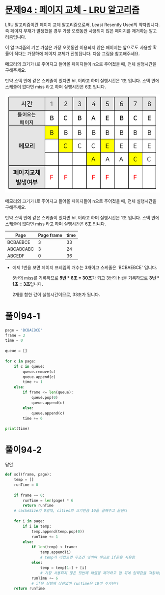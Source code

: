 # [문제94 : 페이지 교체 - LRU 알고리즘](https://www.notion.so/94-LRU-140c248b729948b180398acc0a370a0e)

LRU 알고리즘이란 페이지 교체 알고리즘으로써, Least Resently Used의 약자입니다. 즉 페이지 부재가 발생했을 경우 가장 오랫동안 사용되지 않은 페이지를 제거하는 알고리즘입니다.

이 알고리즘의 기본 가설은 가장 오랫동안 이용되지 않은 페이지는 앞으로도 사용할 확률이 적다는 가정하에 페이지 교체가 진행됩니다.
다음 그림을 참고해주세요.

메모리의 크기가 i로 주어지고 들어올 페이지들이 n으로 주어졌을 때, 전체 실행시간을 구해주세요.

만약 스택 안에 같은 스케줄이 있다면 hit 이라고 하며 실행시간은 1초 입니다. 스택 안에 스케줄이 없다면 miss 라고 하며 실행시간은 6초 입니다.

![photo](Photo/094/1.png)

메모리의 크기가 i로 주어지고 들어올 페이지들이 n으로 주어졌을 때, 전체 실행시간을 구해주세요.

만약 스택 안에 같은 스케줄이 있다면 hit 이라고 하며 실행시간은 1초 입니다. 스택 안에 스케줄이 없다면 miss 라고 하며 실행시간은 6초 입니다.

| Page       | Page frame | time |
| ---------- | ---------- | ---- |
| BCBAEBCE   | 3          | 33   |
| ABCABCABC  | 3          | 24   |
| ABCEDF     | 0          | 36   |

- 예제 1번을 보면 페이지 프레임의 개수는 3개이고 스케줄은 'BCBAEBCE' 입니다. 
  
  5번의 miss를 기록하므로 **5번 * 6초 = 30초**가 되고  3번의 hit을 기록하므로 **3번 * 1초 = 3초**입니다.
  
  2개를 합한 값이 실행시간이므로, 33초가 됩니다.

# 풀이94-1

``` python
page = 'BCBAEBCE'
frame = 3
time = 0

queue = []

for c in page:
    if c in queue:
        queue.remove(c)
        queue.append(c)
        time += 1
    else:
        if frame <= len(queue):
            queue.pop(0)
            queue.append(c)
        else:
            queue.append(c)
        time += 6

print(time)
```

# 풀이94-2

답안

``` python
def sol(frame, page):
    temp = []
    runTime = 0

    if frame == 0:
        runTime = len(page) * 6
        return runTime
    # cacheSize가 0일때, cities의 크기만큼 10을 곱해주고 끝낸다

    for i in page:
        if i in temp:
            temp.append(temp.pop(0))
            runTime += 1
        else:
            if len(temp) < frame:
                temp.append(i)
                # temp가 비었으면 무조건 넣어야 하므로 if문을 사용함
            else:
                temp = temp[1:] + [i]
                # 가장 사용되지 않은 첫번째 배열을 제거하고 맨 뒤에 입력값을 저장해준다
            runTime += 6
            # if문 실행에 상관없이 runTime은 10이 추가된다
    return runTime
```